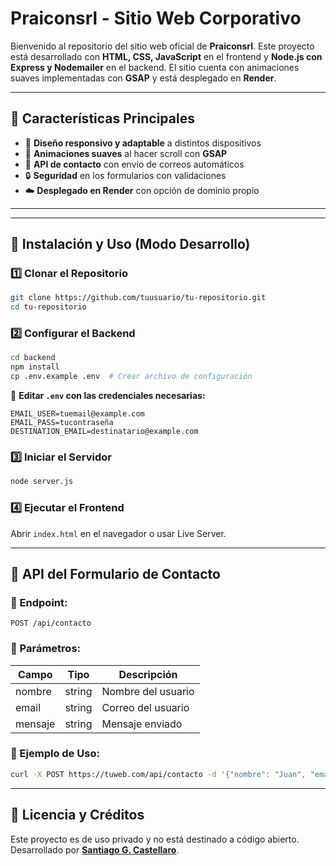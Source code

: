 # Praiconsrl - Sitio Web Corporativo

Bienvenido al repositorio del sitio web oficial de **Praiconsrl**. Este proyecto está desarrollado con **HTML, CSS, JavaScript** en el frontend y **Node.js con Express y Nodemailer** en el backend. El sitio cuenta con animaciones suaves implementadas con **GSAP** y está desplegado en **Render**.

---

## 📌 Características Principales

- 🎨 **Diseño responsivo y adaptable** a distintos dispositivos
- 🚀 **Animaciones suaves** al hacer scroll con **GSAP**
- 📩 **API de contacto** con envío de correos automáticos
- 🔒 **Seguridad** en los formularios con validaciones
- ☁️ **Desplegado en Render** con opción de dominio propio

---

---

## 🚀 Instalación y Uso (Modo Desarrollo)

### **1️⃣ Clonar el Repositorio**
```sh
git clone https://github.com/tuusuario/tu-repositorio.git
cd tu-repositorio
```

### **2️⃣ Configurar el Backend**
```sh
cd backend
npm install
cp .env.example .env  # Crear archivo de configuración
```

🔹 **Editar `.env` con las credenciales necesarias:**
```env
EMAIL_USER=tuemail@example.com
EMAIL_PASS=tucontraseña
DESTINATION_EMAIL=destinatario@example.com
```

### **3️⃣ Iniciar el Servidor**
```sh
node server.js
```

### **4️⃣ Ejecutar el Frontend**
Abrir `index.html` en el navegador o usar Live Server.

---

## 📩 API del Formulario de Contacto

### **📍 Endpoint:**
`POST /api/contacto`

### **📍 Parámetros:**
| Campo   | Tipo   | Descripción  |
|---------|--------|-------------|
| nombre  | string | Nombre del usuario |
| email   | string | Correo del usuario |
| mensaje | string | Mensaje enviado |

### **📍 Ejemplo de Uso:**
```sh
curl -X POST https://tuweb.com/api/contacto -d '{"nombre": "Juan", "email": "juan@mail.com", "mensaje": "Hola!"}' -H "Content-Type: application/json"
```

---

## 📜 Licencia y Créditos

Este proyecto es de uso privado y no está destinado a código abierto. Desarrollado por **[Santiago G. Castellaro](https://github.com/castellarosantiago)**.

